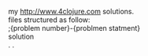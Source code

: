 my http://www.4clojure.com solutions.<br />
files structured as follow:<br />
;{problem number}-{problmen statment}<br />
solution<br />
.
.
